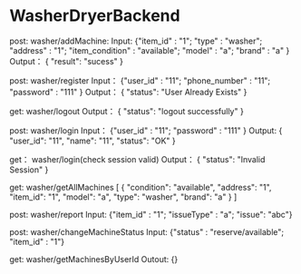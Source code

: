 # WasherDryerBackend
post: washer/addMachine: Input: {"item_id" : "1"; "type" : "washer"; "address" : "1"; "item_condition" : "available"; "model" : "a"; "brand" : "a" } Output： { "result": "sucess" }

post: washer/register Input： {"user_id" : "11"; "phone_number" : "11"; "password" : "111" } Output： { "status": "User Already Exists" }

get: washer/logout Output： { "status": "logout successfully" }

post: washer/login Input： {"user_id" : "11"; "password" : "111" } Output: { "user_id": "11", "name": "11", "status": "OK" }

get： washer/login(check session valid) Output： { "status": "Invalid Session" }

get: washer/getAllMachines [ { "condition": "available", "address": "1", "item_id": "1", "model": "a", "type": "washer", "brand": "a" } ]

post: washer/report Input: {"item_id" : "1"; "issueType" : "a"; "issue": "abc"}

post: washer/changeMachineStatus Input: {"status" : "reserve/available"; "item_id" : "1"}

get: washer/getMachinesByUserId  Outout: {}


